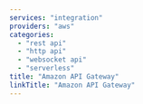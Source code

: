```yaml
---
services: "integration"
providers: "aws"
categories:
  - "rest api"
  - "http api"
  - "websocket api"
  - "serverless"
title: "Amazon API Gateway"
linkTitle: "Amazon API Gateway"
---
```

